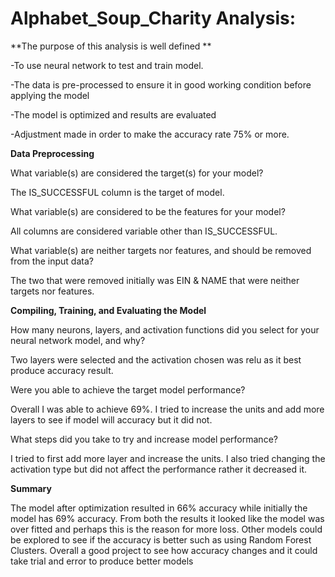 # Alphabet_Soup_Charity Analysis:


**The purpose of this analysis is well defined **

-To use neural network to test and train model.

-The data is pre-processed to ensure it in good working condition before applying the model

-The model is optimized and results are evaluated

-Adjustment made in order to make the accuracy rate 75% or more. 
 
**Data Preprocessing**

What variable(s) are considered the target(s) for your model?

The IS_SUCCESSFUL column is the target of model. 

What variable(s) are considered to be the features for your model?

All columns are considered variable other than IS_SUCCESSFUL.

What variable(s) are neither targets nor features, and should be removed from the input data?

The two that were removed initially was EIN & NAME that were neither targets nor features.

**Compiling, Training, and Evaluating the Model**

How many neurons, layers, and activation functions did you select for your neural network model, and why?

Two layers were selected and the activation chosen was relu as it best produce accuracy result.

Were you able to achieve the target model performance?

Overall I was able to achieve 69%. I tried to increase the units and add more layers to see if model will accuracy but it did not.

What steps did you take to try and increase model performance?

I tried to first add more layer and increase the units. I also tried changing the activation type but did not affect the performance rather it decreased it.


**Summary**

The model after optimization resulted in 66% accuracy while initially the model has 69% accuracy. From both the results it looked like the model was over fitted and perhaps this is the reason for more loss.  Other models could be explored to see if the accuracy is better such as using Random Forest Clusters. Overall a good project to see how accuracy changes and it could take trial and error to produce better models
